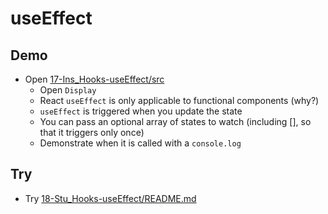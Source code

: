 # useEffect

## Demo

- Open [17-Ins_Hooks-useEffect/src](../../01-Activities/17-Ins_Hooks-useEffect/src)
  - Open `Display`
  - React `useEffect` is only applicable to functional components (why?)
  - `useEffect` is triggered when you update the state
  - You can pass an optional array of states to watch (including [], so that it triggers only once)
  - Demonstrate when it is called with a `console.log`

## Try

- Try [18-Stu_Hooks-useEffect/README.md](../../01-Activities/18-Stu_Hooks-useEffect/README.md)

